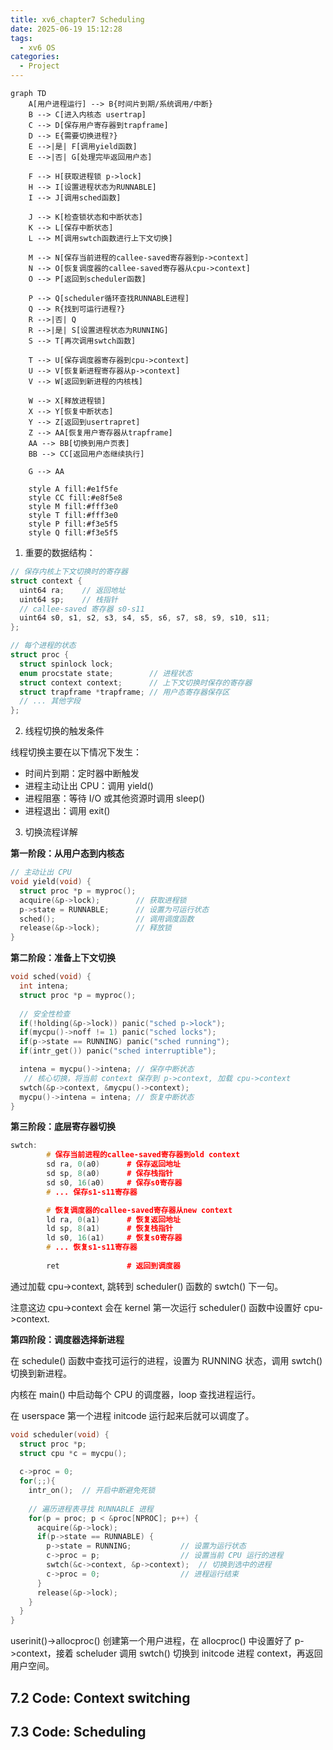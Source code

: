 ```yaml
---
title: xv6_chapter7 Scheduling
date: 2025-06-19 15:12:28
tags:
  - xv6 OS
categories:
  - Project
---
```


```mermaid
graph TD
    A[用户进程运行] --> B{时间片到期/系统调用/中断}
    B --> C[进入内核态 usertrap]
    C --> D[保存用户寄存器到trapframe]
    D --> E{需要切换进程?}
    E -->|是| F[调用yield函数]
    E -->|否| G[处理完毕返回用户态]
    
    F --> H[获取进程锁 p->lock]
    H --> I[设置进程状态为RUNNABLE]
    I --> J[调用sched函数]
    
    J --> K[检查锁状态和中断状态]
    K --> L[保存中断状态]
    L --> M[调用swtch函数进行上下文切换]
    
    M --> N[保存当前进程的callee-saved寄存器到p->context]
    N --> O[恢复调度器的callee-saved寄存器从cpu->context]
    O --> P[返回到scheduler函数]
    
    P --> Q[scheduler循环查找RUNNABLE进程]
    Q --> R{找到可运行进程?}
    R -->|否| Q
    R -->|是| S[设置进程状态为RUNNING]
    S --> T[再次调用swtch函数]
    
    T --> U[保存调度器寄存器到cpu->context]
    U --> V[恢复新进程寄存器从p->context]
    V --> W[返回到新进程的内核栈]
    
    W --> X[释放进程锁]
    X --> Y[恢复中断状态]
    Y --> Z[返回到usertrapret]
    Z --> AA[恢复用户寄存器从trapframe]
    AA --> BB[切换到用户页表]
    BB --> CC[返回用户态继续执行]
    
    G --> AA
    
    style A fill:#e1f5fe
    style CC fill:#e8f5e8
    style M fill:#fff3e0
    style T fill:#fff3e0
    style P fill:#f3e5f5
    style Q fill:#f3e5f5
```

1. 重要的数据结构：

```c++
// 保存内核上下文切换时的寄存器
struct context {
  uint64 ra;    // 返回地址
  uint64 sp;    // 栈指针
  // callee-saved 寄存器 s0-s11
  uint64 s0, s1, s2, s3, s4, s5, s6, s7, s8, s9, s10, s11;
};

// 每个进程的状态
struct proc {
  struct spinlock lock;
  enum procstate state;        // 进程状态
  struct context context;      // 上下文切换时保存的寄存器
  struct trapframe *trapframe; // 用户态寄存器保存区
  // ... 其他字段
};
```

2. 线程切换的触发条件

线程切换主要在以下情况下发生：

- 时间片到期：定时器中断触发
- 进程主动让出 CPU：调用 yield()
- 进程阻塞：等待 I/O 或其他资源时调用 sleep()
- 进程退出：调用 exit()

3. 切换流程详解

**第一阶段：从用户态到内核态**

```c++
// 主动让出 CPU
void yield(void) {
  struct proc *p = myproc();
  acquire(&p->lock);        // 获取进程锁
  p->state = RUNNABLE;      // 设置为可运行状态
  sched();                  // 调用调度函数
  release(&p->lock);        // 释放锁
}
```

**第二阶段：准备上下文切换**

```c++
void sched(void) {
  int intena;
  struct proc *p = myproc();
  
  // 安全性检查
  if(!holding(&p->lock)) panic("sched p->lock");
  if(mycpu()->noff != 1) panic("sched locks");
  if(p->state == RUNNING) panic("sched running");
  if(intr_get()) panic("sched interruptible");

  intena = mycpu()->intena; // 保存中断状态
   // 核心切换，将当前 context 保存到 p->context, 加载 cpu->context
  swtch(&p->context, &mycpu()->context);
  mycpu()->intena = intena; // 恢复中断状态
}
```

**第三阶段：底层寄存器切换**

```c++
swtch:
        # 保存当前进程的callee-saved寄存器到old context
        sd ra, 0(a0)      # 保存返回地址
        sd sp, 8(a0)      # 保存栈指针
        sd s0, 16(a0)     # 保存s0寄存器
        # ... 保存s1-s11寄存器

        # 恢复调度器的callee-saved寄存器从new context
        ld ra, 0(a1)      # 恢复返回地址
        ld sp, 8(a1)      # 恢复栈指针
        ld s0, 16(a1)     # 恢复s0寄存器
        # ... 恢复s1-s11寄存器
        
        ret               # 返回到调度器
```

通过加载 cpu->context, 跳转到 scheduler() 函数的 swtch() 下一句。

注意这边 cpu->context 会在 kernel 第一次运行 scheduler() 函数中设置好 cpu->context.

**第四阶段：调度器选择新进程**

在 schedule() 函数中查找可运行的进程，设置为 RUNNING 状态，调用 swtch() 切换到新进程。

内核在 main() 中启动每个 CPU 的调度器，loop 查找进程运行。

在 userspace 第一个进程 initcode 运行起来后就可以调度了。

```c++
void scheduler(void) {
  struct proc *p;
  struct cpu *c = mycpu();
  
  c->proc = 0;
  for(;;){
    intr_on();  // 开启中断避免死锁
    
    // 遍历进程表寻找 RUNNABLE 进程
    for(p = proc; p < &proc[NPROC]; p++) {
      acquire(&p->lock);
      if(p->state == RUNNABLE) {
        p->state = RUNNING;           // 设置为运行状态
        c->proc = p;                  // 设置当前 CPU 运行的进程
        swtch(&c->context, &p->context);  // 切换到选中的进程
        c->proc = 0;                  // 进程运行结束
      }
      release(&p->lock);
    }
  }
}
```

userinit()->allocproc() 创建第一个用户进程，在 allocproc() 中设置好了 p->context，接着 scheluder 调用 swtch() 切换到 initcode 进程 context，再返回用户空间。

## 7.2 Code: Context switching

## 7.3 Code: Scheduling
